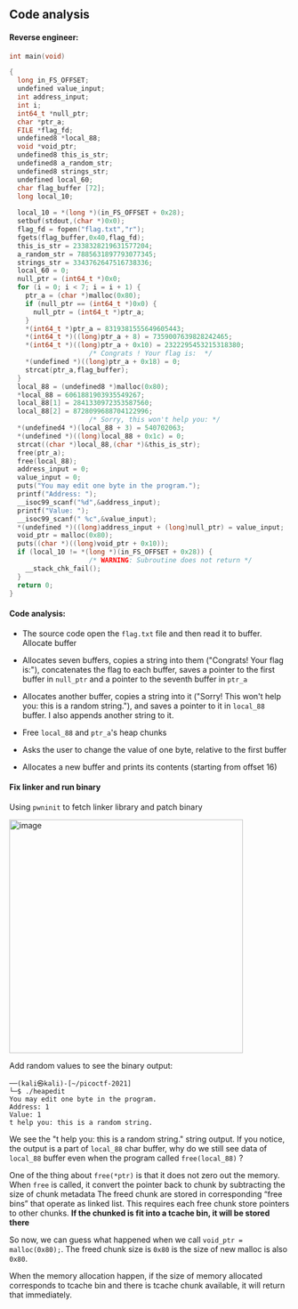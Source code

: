 ## Code analysis

#### Reverse engineer:
```c
int main(void)

{
  long in_FS_OFFSET;
  undefined value_input;
  int address_input;
  int i;
  int64_t *null_ptr;
  char *ptr_a;
  FILE *flag_fd;
  undefined8 *local_88;
  void *void_ptr;
  undefined8 this_is_str;
  undefined8 a_random_str;
  undefined8 strings_str;
  undefined local_60;
  char flag_buffer [72];
  long local_10;
  
  local_10 = *(long *)(in_FS_OFFSET + 0x28);
  setbuf(stdout,(char *)0x0);
  flag_fd = fopen("flag.txt","r");
  fgets(flag_buffer,0x40,flag_fd);
  this_is_str = 2338328219631577204;
  a_random_str = 7885631897793077345;
  strings_str = 3343762647516738336;
  local_60 = 0;
  null_ptr = (int64_t *)0x0;
  for (i = 0; i < 7; i = i + 1) {
    ptr_a = (char *)malloc(0x80);
    if (null_ptr == (int64_t *)0x0) {
      null_ptr = (int64_t *)ptr_a;
    }
    *(int64_t *)ptr_a = 8319381555649605443;
    *(int64_t *)((long)ptr_a + 8) = 7359007639828242465;
    *(int64_t *)((long)ptr_a + 0x10) = 2322295453215318380;
                    /* Congrats ! Your flag is:  */
    *(undefined *)((long)ptr_a + 0x18) = 0;
    strcat(ptr_a,flag_buffer);
  }
  local_88 = (undefined8 *)malloc(0x80);
  *local_88 = 6061881903935549267;
  local_88[1] = 2841330972353587560;
  local_88[2] = 8728099688704122996;
                    /* Sorry, this won't help you: */
  *(undefined4 *)(local_88 + 3) = 540702063;
  *(undefined *)((long)local_88 + 0x1c) = 0;
  strcat((char *)local_88,(char *)&this_is_str);
  free(ptr_a);
  free(local_88);
  address_input = 0;
  value_input = 0;
  puts("You may edit one byte in the program.");
  printf("Address: ");
  __isoc99_scanf("%d",&address_input);
  printf("Value: ");
  __isoc99_scanf(" %c",&value_input);
  *(undefined *)((long)address_input + (long)null_ptr) = value_input;
  void_ptr = malloc(0x80);
  puts((char *)((long)void_ptr + 0x10));
  if (local_10 != *(long *)(in_FS_OFFSET + 0x28)) {
                    /* WARNING: Subroutine does not return */
    __stack_chk_fail();
  }
  return 0;
}
```

#### Code analysis:

- The source code open the `flag.txt` file and then read it to buffer. Allocate buffer
- Allocates seven buffers, copies a string into them ("Congrats! Your flag is:"), concatenates the flag to each buffer, saves a pointer to the first buffer in `null_ptr` and a pointer to the seventh buffer in `ptr_a`
- Allocates another buffer, copies a string into it ("Sorry! This won't help you: this is a random string."), and saves a pointer to it in `local_88` buffer. I also appends another string to it.

- Free `local_88` and `ptr_a`'s heap chunks
- Asks the user to change the value of one byte, relative to the first buffer
- Allocates a new buffer and prints its contents (starting from offset 16)

#### Fix linker and run binary

Using `pwninit` to fetch linker library and patch binary

<img width="420" alt="image" src="https://user-images.githubusercontent.com/37280106/130640586-a0670379-7020-422b-af2d-ea7c50d2c561.png">

Add random values to see the binary output:

```
──(kali㉿kali)-[~/picoctf-2021]
└─$ ./heapedit
You may edit one byte in the program.
Address: 1
Value: 1
t help you: this is a random string.
```

We see the "t help you: this is a random string." string output. If you notice, the output is a part of `local_88` char buffer, why do we still see data of `local_88` buffer even when the program called `free(local_88)` ? 

One of the thing about `free(*ptr)` is that it does not zero out the memory.
When `free` is called, it convert the pointer back to chunk by subtracting the size of chunk metadata
The freed chunk are stored in corresponding “free bins” that operate as linked list. This requires each free chunk store pointers to other chunks.
**If the chunked is fit into a tcache bin, it will be stored there**

So now, we can guess what happened when we call `void_ptr = malloc(0x80);`. The freed chunk size is `0x80` is the size of new malloc is also `0x80`.

When the memory allocation happen, if the size of memory allocated corresponds to tcache bin and there is tcache chunk available, it will return that immediately.

